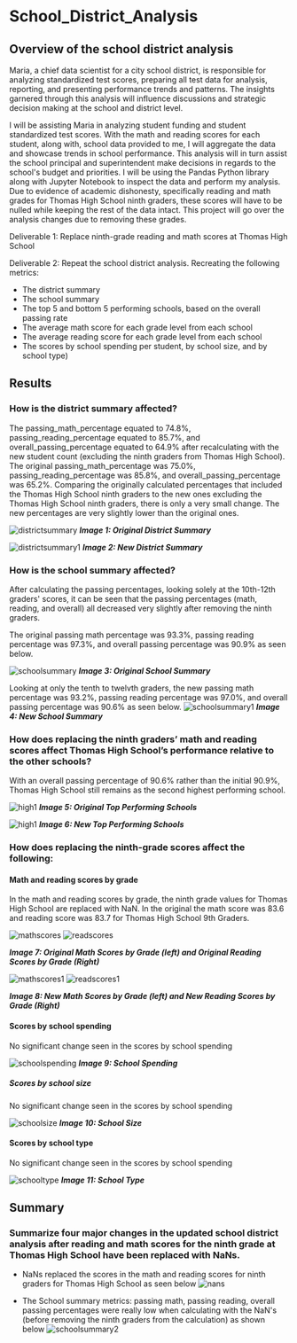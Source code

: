 # School_District_Analysis


## Overview of the school district analysis
Maria, a chief data scientist for a city school district, is responsible for analyzing standardized test scores, preparing all test data for analysis, reporting, and presenting performance trends and patterns. The insights garnered through this analysis will influence discussions and strategic decision making at the school and district level. 

I will be assisting Maria in analyzing student funding and student standardized test scores. With the math and reading scores for each student, along with, school data provided to me, I will aggregate the data and showcase trends in school performance. This analysis will in turn assist the school principal and superintendent make decisions in regards to the school's budget and priorities. I will be using the Pandas Python library along with Jupyter Notebook to inspect the data and perform my analysis. 
Due to evidence of academic dishonesty, specifically reading and math grades for Thomas High School ninth graders, these scores will have to be nulled while keeping the rest of the data intact. This project will go over the analysis changes due to removing these grades. 

Deliverable 1: Replace ninth-grade reading and math scores at Thomas High School

Deliverable 2: Repeat the school district analysis. Recreating the following metrics: 
- The district summary
- The school summary
- The top 5 and bottom 5 performing schools, based on the overall passing rate
- The average math score for each grade level from each school
- The average reading score for each grade level from each school
- The scores by school spending per student, by school size, and by school type)

## Results

### How is the district summary affected?
The passing_math_percentage equated to 74.8%, passing_reading_percentage equated to 85.7%, and overall_passing_percentage equated to 64.9% after recalculating with the new student count (excluding the ninth graders from Thomas High School). 
The original passing_math_percentage was 75.0%, passing_reading_percentage was 85.8%, and overall_passing_percentage was 65.2%. 
Comparing the originally calculated percentages that included the Thomas High School ninth graders to the new ones excluding the Thomas High School ninth graders, there is only a very small change. The new percentages are very slightly lower than the original ones. 

 ![districtsummary](https://github.com/Soniaprogram/School_District_Analysis/blob/main/Images/1originalDistrictSummary.PNG)
 ***Image 1: Original District Summary***


 ![districtsummary1](https://github.com/Soniaprogram/School_District_Analysis/blob/main/Images/1DistrictSummary.PNG)
 ***Image 2: New District Summary***

### How is the school summary affected?

After calculating the passing percentages, looking solely at the 10th-12th graders' scores, it can be seen that the passing percentages (math, reading, and overall) all decreased very slightly after removing the ninth graders. 

The original passing math percentage was 93.3%, passing reading percentage was 97.3%, and overall passing percentage was 90.9% as seen below.

 ![schoolsummary](https://github.com/Soniaprogram/School_District_Analysis/blob/main/Images/2origschoolsummarycropped.PNG)
 ***Image 3: Original School Summary***

Looking at only the tenth to twelvth graders, the new passing math percentage was 93.2%, passing reading percentage was 97.0%, and overall passing percentage was 90.6% as seen below.
![schoolsummary1](https://github.com/Soniaprogram/School_District_Analysis/blob/main/Images/2newschoolsummarycropped.PNG)
***Image 4: New School Summary***

### How does replacing the ninth graders’ math and reading scores affect Thomas High School’s performance relative to the other schools?
With an overall passing percentage of 90.6% rather than the initial 90.9%, Thomas High School still remains as the second highest performing school.

![high1](https://github.com/Soniaprogram/School_District_Analysis/blob/main/Images/3originalhighschool.PNG)
***Image 5: Original Top Performing Schools***


![high1](https://github.com/Soniaprogram/School_District_Analysis/blob/main/Images/3newhighschool.PNG)
***Image 6: New Top Performing Schools***


### How does replacing the ninth-grade scores affect the following:

#### Math and reading scores by grade
In the math and reading scores by grade, the ninth grade values for Thomas High School are replaced with NaN. In the original the math score was 83.6 and reading score was 83.7 for Thomas High School 9th Graders.

![mathscores](https://github.com/Soniaprogram/School_District_Analysis/blob/main/Images/4origmathscoresbygrade.PNG)
![readscores](https://github.com/Soniaprogram/School_District_Analysis/blob/main/Images/4origreadingscoresbygrade.PNG)

***Image 7: Original Math Scores by Grade (left) and Original Reading Scores by Grade (Right)***

![mathscores1](https://github.com/Soniaprogram/School_District_Analysis/blob/main/Images/4newmathscoresbygrade.PNG)
![readscores1](https://github.com/Soniaprogram/School_District_Analysis/blob/main/Images/4newreadingscoresbygrade.PNG)

***Image 8: New Math Scores by Grade (left) and New Reading Scores by Grade (Right)***

#### Scores by school spending
No significant change seen in the scores by school spending

![schoolspending](https://github.com/Soniaprogram/School_District_Analysis/blob/main/Images/5newscoresbyschoolspending.PNG)
***Image 9: School Spending***

##### Scores by school size
No significant change seen in the scores by school spending

![schoolsize](https://github.com/Soniaprogram/School_District_Analysis/blob/main/Images/6newscoresbyschoolsize.PNG)
***Image 10: School Size***

#### Scores by school type
No significant change seen in the scores by school spending

![schooltype](https://github.com/Soniaprogram/School_District_Analysis/blob/main/Images/7scoresbyschooltype.PNG)
***Image 11: School Type***

## Summary
### Summarize four major changes in the updated school district analysis after reading and math scores for the ninth grade at Thomas High School have been replaced with NaNs.
- NaNs replaced the scores in the math and reading scores for ninth graders for Thomas High School as seen below
![nans](https://github.com/Soniaprogram/School_District_Analysis/blob/main/Images/0NaN.PNG)

- The School summary metrics: passing math, passing reading, overall passing percentages were really low when calculating with the NaN's (before removing the ninth graders from the calculation) as shown below
![schoolsummary2](https://github.com/Soniaprogram/School_District_Analysis/blob/main/Images/8%20originalschoolsummarycropped.PNG)
